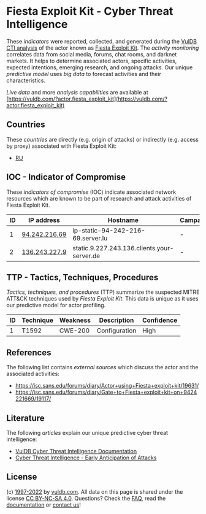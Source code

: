 # Fiesta Exploit Kit - Cyber Threat Intelligence

These _indicators_ were reported, collected, and generated during the [VulDB CTI analysis](https://vuldb.com/?kb.cti) of the actor known as [Fiesta Exploit Kit](https://vuldb.com/?actor.fiesta_exploit_kit). The _activity monitoring_ correlates data from social media, forums, chat rooms, and darknet markets. It helps to determine associated actors, specific activities, expected intentions, emerging research, and ongoing attacks. Our unique _predictive model_ uses _big data_ to forecast activities and their characteristics.

_Live data_ and more _analysis capabilities_ are available at [https://vuldb.com/?actor.fiesta_exploit_kit](https://vuldb.com/?actor.fiesta_exploit_kit)

## Countries

These _countries_ are directly (e.g. origin of attacks) or indirectly (e.g. access by proxy) associated with Fiesta Exploit Kit:

* [RU](https://vuldb.com/?country.ru)

## IOC - Indicator of Compromise

These _indicators of compromise_ (IOC) indicate associated network resources which are known to be part of research and attack activities of Fiesta Exploit Kit.

ID | IP address | Hostname | Campaign | Confidence
-- | ---------- | -------- | -------- | ----------
1 | [94.242.216.69](https://vuldb.com/?ip.94.242.216.69) | ip-static-94-242-216-69.server.lu | - | High
2 | [136.243.227.9](https://vuldb.com/?ip.136.243.227.9) | static.9.227.243.136.clients.your-server.de | - | High

## TTP - Tactics, Techniques, Procedures

_Tactics, techniques, and procedures_ (TTP) summarize the suspected MITRE ATT&CK techniques used by _Fiesta Exploit Kit_. This data is unique as it uses our predictive model for actor profiling.

ID | Technique | Weakness | Description | Confidence
-- | --------- | -------- | ----------- | ----------
1 | T1592 | CWE-200 | Configuration | High

## References

The following list contains _external sources_ which discuss the actor and the associated activities:

* https://isc.sans.edu/forums/diary/Actor+using+Fiesta+exploit+kit/19631/
* https://isc.sans.edu/forums/diary/Gate+to+Fiesta+exploit+kit+on+9424221669/19117/

## Literature

The following _articles_ explain our unique predictive cyber threat intelligence:

* [VulDB Cyber Threat Intelligence Documentation](https://vuldb.com/?kb.cti)
* [Cyber Threat Intelligence - Early Anticipation of Attacks](https://www.scip.ch/en/?labs.20201022)

## License

(c) [1997-2022](https://vuldb.com/?kb.changelog) by [vuldb.com](https://vuldb.com/?kb.about). All data on this page is shared under the license [CC BY-NC-SA 4.0](https://creativecommons.org/licenses/by-nc-sa/4.0/). Questions? Check the [FAQ](https://vuldb.com/?kb.faq), read the [documentation](https://vuldb.com/?kb) or [contact us](https://vuldb.com/?contact)!
